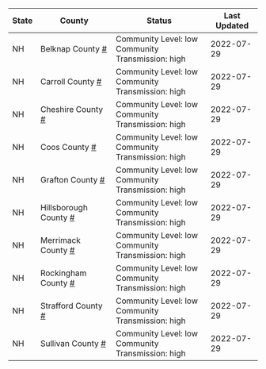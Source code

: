 State | County | Status | Last Updated
--- | --- | --- | --- 
NH | Belknap County <a href="#belknap_county">#</a> | <a name="belknap_county"></a>Community Level: low<br/>Community Transmission: high | 2022-07-29
NH | Carroll County <a href="#carroll_county">#</a> | <a name="carroll_county"></a>Community Level: low<br/>Community Transmission: high | 2022-07-29
NH | Cheshire County <a href="#cheshire_county">#</a> | <a name="cheshire_county"></a>Community Level: low<br/>Community Transmission: high | 2022-07-29
NH | Coos County <a href="#coos_county">#</a> | <a name="coos_county"></a>Community Level: low<br/>Community Transmission: high | 2022-07-29
NH | Grafton County <a href="#grafton_county">#</a> | <a name="grafton_county"></a>Community Level: low<br/>Community Transmission: high | 2022-07-29
NH | Hillsborough County <a href="#hillsborough_county">#</a> | <a name="hillsborough_county"></a>Community Level: low<br/>Community Transmission: high | 2022-07-29
NH | Merrimack County <a href="#merrimack_county">#</a> | <a name="merrimack_county"></a>Community Level: low<br/>Community Transmission: high | 2022-07-29
NH | Rockingham County <a href="#rockingham_county">#</a> | <a name="rockingham_county"></a>Community Level: low<br/>Community Transmission: high | 2022-07-29
NH | Strafford County <a href="#strafford_county">#</a> | <a name="strafford_county"></a>Community Level: low<br/>Community Transmission: high | 2022-07-29
NH | Sullivan County <a href="#sullivan_county">#</a> | <a name="sullivan_county"></a>Community Level: low<br/>Community Transmission: high | 2022-07-29

